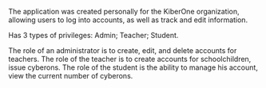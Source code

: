 The application was created personally for the KiberOne organization, allowing users to log into accounts, as well as track and edit information.

Has 3 types of privileges:
Admin;
Teacher;
Student.


The role of an administrator is to create, edit, and delete accounts for teachers.
The role of the teacher is to create accounts for schoolchildren, issue cyberons.
The role of the student is the ability to manage his account, view the current number of cyberons.
